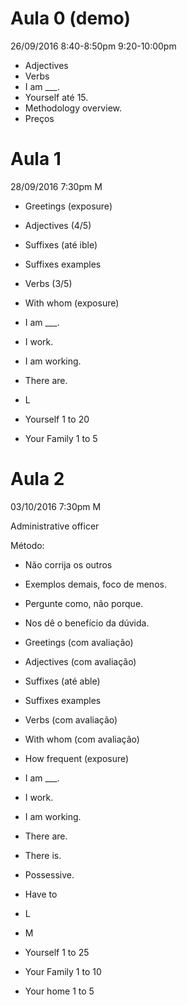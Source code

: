 # Aula 0 (demo)

26/09/2016
8:40-8:50pm
9:20-10:00pm

* Adjectives
* Verbs
* I am ___.
* Yourself até 15.
* Methodology overview.
* Preços

# Aula 1

28/09/2016
7:30pm
M

- Greetings (exposure)
- Adjectives (4/5)
- Suffixes (até ible)
- Suffixes examples
- Verbs (3/5)
- With whom (exposure)

- I am ___.
- I work.
- I am working.
- There are.

- L

- Yourself 1 to 20
- Your Family 1 to 5

# Aula 2

03/10/2016
7:30pm
M

Administrative officer

Método: 
- Não corrija os outros
- Exemplos demais, foco de menos.
- Pergunte como, não porque.
- Nos dê o benefício da dúvida.	

- Greetings (com avaliação)
- Adjectives (com avaliação)
- Suffixes (até able)
- Suffixes examples
- Verbs (com avaliação)
- With whom (com avaliação)
- How frequent (exposure)

- I am ___.
- I work.
- I am working.
- There are.
- There is.
- Possessive.
- Have to

- L
- M

- Yourself 1 to 25
- Your Family 1 to 10
- Your home 1 to 5